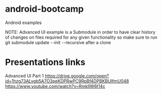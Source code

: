 # android-bootcamp
Android examples

NOTE: Advanced UI example is a Submodule in order to have clear history of changes on files required for any given functionality
so make sure to run 
git submodule update --init --recursive
after a clone

# Presentations links

Advanced UI
Part 1
https://drive.google.com/open?id=1hzg73ALvgb5A7O3peKDPRwPC9RpBf4DPBKBUIfmU048
https://www.youtube.com/watch?v=RmkIlW6t14c
